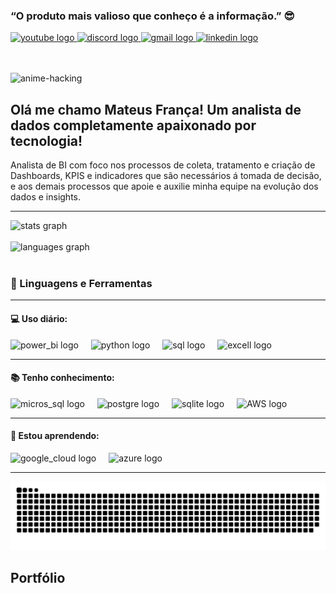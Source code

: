 <h3>“O produto mais valioso que conheço é a informação.” 😎 </h3>
<div align="left">
  <a href="https://www.youtube.com/@lobodominiindice4099" target="_blank">
    <img src="https://img.shields.io/static/v1?message=Youtube&logo=youtube&label=&color=FF0000&logoColor=white&labelColor=&style=for-the-badge" height="22" alt="youtube logo"  />
  </a>
  <a href="https://discord.com/channels/rasta_dados" target="_blank">
    <img src="https://img.shields.io/static/v1?message=Discord&logo=discord&label=&color=7289DA&logoColor=white&labelColor=&style=for-the-badge" height="22" alt="discord logo"  />
  </a>
  <a href="https://mail.google.com/mail/u/2/?ogbl#inbox?compose=CllgCJZZxwlCclvMBjMmGltwjChvrXncgBfpRJcbCtqFxQmKBrDvHGPLLRggzNPbGqLjSvfpddV" target="_blank">
    <img src="https://img.shields.io/static/v1?message=Gmail&logo=gmail&label=&color=D14836&logoColor=white&labelColor=&style=for-the-badge" height="22" alt="gmail logo"  />
  </a>
  <a href="https://www.linkedin.com/in/mateus-fran%C3%A7a-de-vasconcelos-775b57113/" target="_blank">
    <img src="https://img.shields.io/static/v1?message=LinkedIn&logo=linkedin&label=&color=0077B5&logoColor=white&labelColor=&style=for-the-badge" height="22" alt="linkedin logo"  />
  </a>
</div>
<br>
<br>

![anime-hacking](https://github.com/user-attachments/assets/a4059763-f625-403f-b9aa-f703fb0a5756)

<h2 align="left">Olá me chamo Mateus França! Um analista de dados completamente apaixonado por tecnologia!</h2>
Analista de BI com foco nos processos de coleta, tratamento e criação de Dashboards, KPIS e indicadores que são necessários á tomada de decisão, e aos demais processos que apoie e auxilie minha equipe na evolução dos dados e insights.
<hr>

<div align="left">
  <img src="https://github-readme-stats.vercel.app/api?username=RastaDados&hide_title=false&hide_rank=false&show_icons=true&include_all_commits=true&count_private=true&disable_animations=false&theme=dracula&locale=en&hide_border=false" height="150" alt="stats graph" /> 
  <br>
  <br>
  <img src="https://github-readme-stats.vercel.app/api/top-langs?username=RastaDados&locale=en&hide_title=false&layout=compact&card_width=320&langs_count=5&theme=blue-green&hide_border=true" height="150" alt="languages graph"  />
</div>

<br>
<h3 align="left"> 🚀 Linguagens e Ferramentas</h3>
<hr>
<h4>💻 Uso diário:</h4>
<div align="left">
  <img src="https://img.shields.io/badge/PowerBI-F2C811?style=for-the-badge&logo=Power%20BI&logoColor=white" height="22" alt="power_bi logo"  />
  <img width="12" />
  <img src="https://img.shields.io/badge/Python-3776AB?style=for-the-badge&logo=python&logoColor=white" height="22" alt="python logo"  />
  <img width="12" />
  <img src="https://img.shields.io/badge/MySQL-00000F?style=for-the-badge&logo=mysql&logoColor=white" height="22" alt="sql logo"  />
  <img width="12" />
  <img src="https://img.shields.io/badge/Microsoft_Excel-217346?style=for-the-badge&logo=microsoft-excel&logoColor=white" height="22" alt="excell logo"  />
  <img width="12" />
<hr>
<h4>📚 Tenho conhecimento:</h4>
<img src="https://img.shields.io/badge/Microsoft_SQL_Server-CC2927?style=for-the-badge&logo=microsoft-sql-server&logoColor=white" height="22" alt="micros_sql logo"  />
<img width="12" />
<img src="https://img.shields.io/badge/PostgreSQL-316192?style=for-the-badge&logo=postgresql&logoColor=white" height="22" alt="postgre logo"  />
<img width="12" />
<img src="https://img.shields.io/badge/SQLite-07405E?style=for-the-badge&logo=sqlite&logoColor=white" height="22" alt="sqlite logo"  />
<img width="12" />
<img src="https://img.shields.io/badge/Amazon_AWS-232F3E?style=for-the-badge&logo=amazon-aws&logoColor=white" height="22" alt="AWS logo"  />
<img width="12" />
<hr>
<h4>🌱 Estou aprendendo:</h4>
<img src="https://img.shields.io/badge/Google_Cloud-4285F4?style=for-the-badge&logo=google-cloud&logoColor=white" height="22" alt="google_cloud logo"  />
<img width="12" />
<img src="https://img.shields.io/badge/Microsoft_Azure-0089D6?style=for-the-badge&logo=microsoft-azure&logoColor=white" height="22" alt="azure logo"  />
<img width="12" />
<hr>  

<img src="https://raw.githubusercontent.com/platane/snk/output/github-contribution-grid-snake.svg" alt="Cobrinha" />

<h2 align="left">Portfólio</h2>


 

  
</div>
